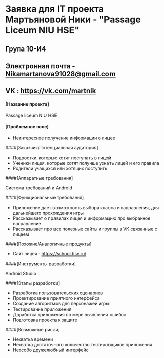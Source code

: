 # Заявка для IT проекта Мартьяновой Ники - "Passage Liceum NIU HSE"

## Група 10-И4

## Электронная почта - Nikamartanova91028@gmail.com
## VK : https://vk.com/martnik


#### [Название проекта]

Passage liceum NIU HSE

#### [Проблемное поле]

* Неинтересное получение информации о лицее

####[Заказчик/Потенциальная аудитория]

* Подростки, которые хотят поступать в лицей
* Ученики лицея, которые хотят получше узнать лицей и его правила
* Родители учащихся или хотящих поступить

####[Аппаратные требования]

Система требований к Android

####[Функциональные требования]

* Приложение дает возможность выбора класса и направления, для дальнейшего прохождения игры
* Рассказывает о правилах лицея и информацию про выбранное направление
* Рассказывает про все полезные сайты и группы в VK связанные с лицеем

####[Похожие/Аналогичные продукты]

* Сайт лицея - https://school.hse.ru/

####[Инструменты разработки]

Android Studio

####[Этапы разработки]

* Разработка пользовательских сценариев
* Проектирование приятного интерфейса
* Создание алгоритмов для персонажей игры
* Тестирование приложения
* Доработка приложения по мере выявления ошибок
* Подготовка проекта к защите

####[Возможные риски]

* Нехватка времени
* Нехватка достаточного количество тестировщиков приложения
* Неособо дружелюбный интерфейс
